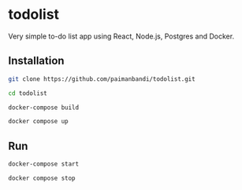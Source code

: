 # todolist

Very simple to-do list app using React, Node.js, Postgres and Docker.

## Installation

```bash
git clone https://github.com/paimanbandi/todolist.git

cd todolist

docker-compose build

docker compose up

```

## Run

```bash
docker-compose start

docker compose stop
```
